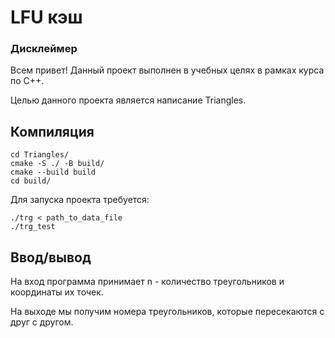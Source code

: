 # LFU кэш
### Дисклеймер
Всем привет!
Данный проект выполнен в учебных целях в рамках курса по C++. 

Целью данного проекта является написание Triangles.

## Компиляция
```
cd Triangles/
cmake -S ./ -B build/
cmake --build build
cd build/
```
Для запуска проекта требуется:

```
./trg < path_to_data_file
./trg_test
```

## Ввод/вывод
На вход программа принимает n - количество треугольников и координаты их точек.

На выходе мы получим номера треугольников, которые пересекаются с друг с другом.
